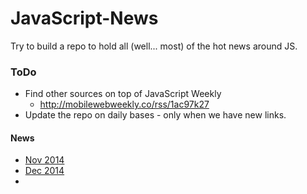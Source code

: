 JavaScript-News
===============

Try to build a repo to hold all (well... most) of the hot news around JS.

### ToDo
  * Find other sources on top of JavaScript Weekly
    * http://mobilewebweekly.co/rss/1ac97k27
  * Update the repo on daily bases - only when we have new links.

#### News
  * [Nov 2014](https://github.com/greenido/JavaScript-News/blob/master/2014-11.md)
  * [Dec 2014](https://github.com/greenido/JavaScript-News/blob/master/2014-12.md)
  * 
